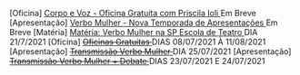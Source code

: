 [Oficina] [ Corpo e Voz - Oficina Gratuíta com Priscila Ioli ]() Em Breve 
[Apresentação] [ Verbo Mulher - Nova Temporada de Apresentações ]() Em Breve
[Matéria] [ Matéria: Verbo Mulher na SP Escola de Teatro ](https://www.spescoladeteatro.org.br/noticia/tag/verbo-mulher) DIA 21/7/2021
[Oficina] ~~[ Oficinas Gratuítas ](https://docs.google.com/forms/d/e/1FAIpQLScaMnpROJQd0P0z3mJjFo-z4Fkxlu4tkugnkWlZfCewgqvT0Q/viewform)~~ DIAS 08/07/2021 À 11/08/2021 
[Apresentação] ~~[ Transmissão Verbo Mulher ](https://www.facebook.com/CentroCulturalMonteAzul)~~ DIA 25/07/2021
[Apresentação] ~~[ Transmissão Verbo Mulher + Debate ](https://www.instagram.com/epcultural151/)~~ DIAS 23/07/2021 E 24/07/2021 
